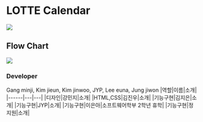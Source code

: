 # LOTTE Calendar

<img src="https://user-images.githubusercontent.com/63117632/95637964-24b03300-0ace-11eb-83c5-6e9a8311aff4.png">

## Flow Chart

<img src="https://user-images.githubusercontent.com/63117632/95637803-9fc51980-0acd-11eb-936a-1bd932d51ba9.png">

### Developer

Gang minji, Kim jieun, Kim jinwoo, JYP, Lee euna, Jung jiwon
|역할|이름|소개|
|------|---|---|
|디자인|강민지|소개|
|HTML,CSS|김진우|소개|
|기능구현|김지은|소개|
|기능구현|JYP|소개|
|기능구현|이은아|소프트웨어학부 2학년 휴학|
|기능구현|정지원|소개|
